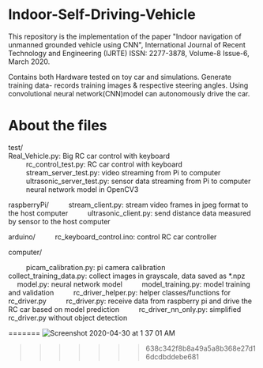 # Indoor-Self-Driving-Vehicle
This repository is the implementation of the paper "Indoor navigation of unmanned grounded vehicle using CNN", International Journal of Recent Technology and Engineering (IJRTE)
ISSN: 2277-3878, Volume-8 Issue-6, March 2020.

Contains both Hardware tested on toy car and simulations. Generate training data- records training images & respective steering angles. Using convolutional neural network(CNN)model can autonomously drive the car.


# About the files
test/<br />
	Real_Vehicle.py: Big RC car control with keyboard<br />
    rc_control_test.py: RC car control with keyboard<br />
    stream_server_test.py: video streaming from Pi to computer<br />
    ultrasonic_server_test.py: sensor data streaming from Pi to computer<br />
    neural network model in OpenCV3

raspberryPi/
    stream_client.py: stream video frames in jpeg format to the host computer
    ultrasonic_client.py: send distance data measured by sensor to the host computer

arduino/
    rc_keyboard_control.ino: control RC car controller

computer/

    picam_calibration.py: pi camera calibration
    collect_training_data.py: collect images in grayscale, data saved as *.npz
    model.py: neural network model
    model_training.py: model training and validation
    rc_driver_helper.py: helper classes/functions for rc_driver.py
    rc_driver.py: receive data from raspberry pi and drive the RC car based on model prediction
    rc_driver_nn_only.py: simplified rc_driver.py without object detection


=======
![Screenshot 2020-04-30 at 1 37 01 AM](https://user-images.githubusercontent.com/40122399/80641812-1079fb80-8a83-11ea-9e38-f00abf96357b.png)
>>>>>>> 638c342f8b8a49a5a8b368e27d16dcdbddebe681

